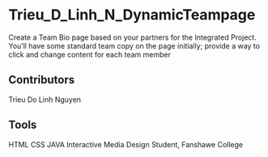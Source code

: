 # Trieu_D_Linh_N_DynamicTeampage
Create a Team Bio page based on your partners for the Integrated Project. You’ll have some standard team copy on the page initially; provide a way to click and change content for each team member

## Contributors
Trieu Do
Linh Nguyen

## Tools
HTML
CSS
JAVA
Interactive Media Design Student, Fanshawe College